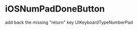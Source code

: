 iOSNumPadDoneButton
===================

add back the missing &quot;return&quot; key UIKeyboardTypeNumberPad